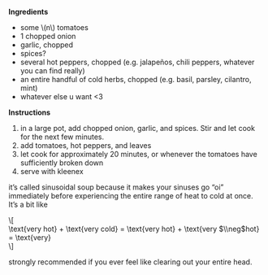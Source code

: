 **Ingredients**

- some \\(n\\) tomatoes
- 1 chopped onion
- garlic, chopped
- spices?
- several hot peppers, chopped (e.g. jalapeños, chili peppers, whatever you can find really)
- an entire handful of cold herbs, chopped (e.g. basil, parsley, cilantro, mint)
- whatever else u want \<3

**Instructions**

1. in a large pot, add chopped onion, garlic, and spices. Stir and let cook for the next few minutes.
2. add tomatoes, hot peppers, and leaves
3. let cook for approximately 20 minutes, or whenever the tomatoes have sufficiently broken down
4. serve with kleenex

it’s called sinusoidal soup because it makes your sinuses go “oi” immediately before experiencing the entire range of heat to cold at once. It’s a bit like

\\\[  
\\text{very hot} \+ \\text{very cold} \= \\text{very hot} \+ \\text{very $\\neg$hot} \= \\text{very}  
\\\]

strongly recommended if you ever feel like clearing out your entire head.

